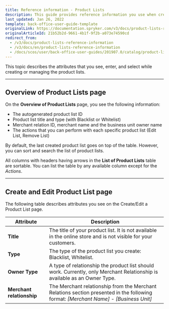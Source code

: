 ```yaml
---
title: Reference information - Product Lists
description: This guide provides reference information you use when creating, updating, and managing product list in the Back Office.
last_updated: Jan 26, 2022
template: back-office-user-guide-template
originalLink: https://documentation.spryker.com/v3/docs/product-lists-reference-information
originalArticleId: 21b52b2d-9661-4b1f-9f2b-a073e74590cd
redirect_from:
  - /v3/docs/product-lists-reference-information
  - /v3/docs/en/product-lists-reference-information
  - /docs/scos/user/back-office-user-guides/201907.0/catalog/product-lists/references/product-lists-reference-information.html
---
```


This topic describes the attributes that you see, enter, and select while creating or managing the product lists.
***
## Overview of Product Lists page

On the **Overview of Product Lists** page, you see the following information:

* The autogenerated product list ID
* Product list title and type (with Blacklist or Whitelist)
* Merchant relation ID, merchant name and the business unit owner name
* The actions that you can perform with each specific product list (Edit List, Remove List)

By default, the last created product list goes on top of the table. However, you can sort and search the list of product lists.

All columns with headers having arrows in the **List of Product Lists** table are sortable. You can list the table by any available column except for the _Actions_.
***
## Create and Edit Product List page

The following table describes attributes you see on the Create/Edit a Product List page.

| Attribute |Description  |
| --- | --- |
| **Title** |  The title of your product list. It is not available in the online store and is not visible for your customers.|
| **Type** | The type of the product list you create: Blacklist, Whitelist. |
| **Owner Type** | A type of relationship the product list should work. Currently, only Merchant Relationship is available as an Owner Type. |
| **Merchant relationship** | The Merchant relationship from the Merchant Relations section presented in the following format: _[Merchant Name] - [Business Unit]_ |
